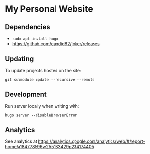 # My Personal Website

## Dependencies

 - `sudo apt install hugo`
 - https://github.com/candid82/joker/releases

## Updating

To update projects hosted on the site:

```
git submodule update --recursive --remote
```

## Development

Run server locally when writing with:

```
hugo server --disableBrowserError
```

## Analytics

See analytics at https://analytics.google.com/analytics/web/#/report-home/a184778596w255183429p234174405
